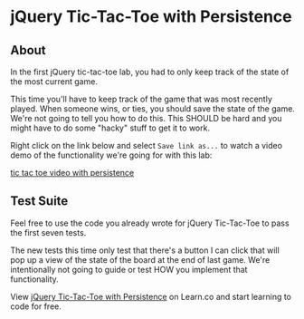 # jQuery Tic-Tac-Toe with Persistence

## About

In the first jQuery tic-tac-toe lab, you had to only keep track of the state of the most current game.

This time you'll have to keep track of the game that was most recently played. When someone wins, or ties, you should save the state of the game.  We're not going to tell you how to do this. This SHOULD be hard and you might have to do some "hacky" stuff to get it to work.

Right click on the link below and select `Save link as...` to watch a video demo of the functionality we're going for with this lab:

[tic tac toe video with persistence](https://s3-us-west-2.amazonaws.com/web-dev-readme-photos/js/jquery-tic-tac-toe-with-persistence.mp4)

## Test Suite

Feel free to use the code you already wrote for jQuery Tic-Tac-Toe to pass the first seven tests.

The new tests this time only test that there's a button I can click that will pop up a view of the state of the board at the end of last game. We're intentionally not going to guide or test HOW you implement that functionality.

<p data-visibility='hidden'>View <a href='https://learn.co/lessons/jquery-tictactoe-with-persistence' title='jQuery Tic-Tac-Toe with Persistence'>jQuery Tic-Tac-Toe with Persistence</a> on Learn.co and start learning to code for free.</p>
